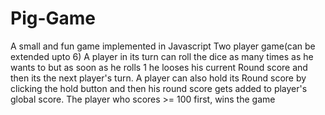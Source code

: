 # Pig-Game
A small and fun game implemented in Javascript Two player game(can be extended upto 6) A player in its turn can roll the dice as many times as he wants to but as soon as he rolls 1 he looses his current Round score and then its the next player's turn. A player can also hold its Round score by clicking the hold button and then his round score gets added to player's global score. The player who scores >= 100 first, wins the game
